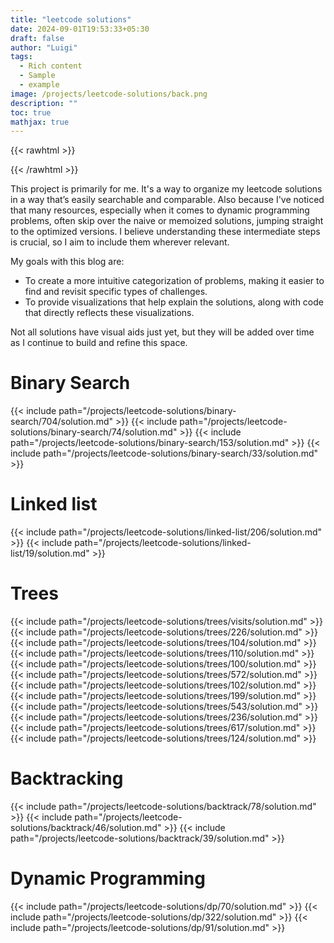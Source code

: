 ```yaml
---
title: "leetcode solutions"
date: 2024-09-01T19:53:33+05:30
draft: false
author: "Luigi"
tags:
  - Rich content
  - Sample
  - example
image: /projects/leetcode-solutions/back.png
description: ""
toc: true
mathjax: true
---
```



{{< rawhtml >}}
<style>
.carousel-control-prev-icon,
.carousel-control-next-icon {
    background-color: black;
}

.carousel-indicators [data-bs-target] {
    background-color: #000; /* Colore degli indicatori (nero) */
    border-radius: 50%; /* Forma circolare */
    width: 10px; /* Larghezza dell'indicatore */
    height: 10px; /* Altezza dell'indicatore */
    opacity: 0.5; /* Trasparenza per indicatori non attivi */
    border: none; /* Rimuove il bordo quadrato */
}

.carousel-indicators [data-bs-target].active {
    opacity: 1; /* Opacità per l'indicatore attivo */
}

/* Posizionamento delle frecce */
.carousel-control-prev,
.carousel-control-next {
    width: 5%; /* Regola la larghezza delle frecce */
}

.carousel-item {
    transition: none !important; /* Disabilita la transizione */
}

.carousel-item.active {
    display: block; /* Assicurati che l'immagine attiva sia mostrata */
}

.carousel-item-next,
.carousel-item-prev,
.carousel-item.active {
    display: block; /* Assicura che le immagini siano visibili */
}



/* Stile per il tag <summary> */
summary {
  font-weight: bold; /* Testo in grassetto */
  cursor: pointer; /* Mostra il cursore come una mano */
  padding: 5px; /* Spaziatura interna */
  list-style: none; /* Rimuovi lo stile predefinito del marker */
}

/* Aggiungi una freccia per indicare lo stato chiuso */
summary::marker {
  content: "▶ "; /* Freccia orientata verso destra */
}

/* Stile per <summary> quando il <details> è aperto */
details[open] > summary::marker {
  content: "▼ "; /* Freccia orientata verso il basso */
}



details {
  margin-left: 20px;
}

details details {
  margin-left: calc(20px * 2);
}

details details details {
  margin-left: calc(20px * 3);
}









</style>


<script>
    MathJax = {
        tex: {
            inlineMath: [["$", "$"]]
        }
    };
</script>
    
{{< /rawhtml >}}


This project is primarily for me. It's a way to organize my leetcode solutions in a way that’s easily searchable and comparable. 
Also because I've noticed that many resources, especially when it comes to dynamic programming problems, often skip over the naive or memoized solutions, jumping straight to the optimized versions. I believe understanding these intermediate steps is crucial, so I aim to include them wherever relevant.

My goals with this blog are:

- To create a more intuitive categorization of problems, making it easier to find and revisit specific types of challenges.
- To provide visualizations that help explain the solutions, along with code that directly reflects these visualizations.

Not all solutions have visual aids just yet, but they will be added over time as I continue to build and refine this space.



# Binary Search
{{< include path="/projects/leetcode-solutions/binary-search/704/solution.md" >}}
{{< include path="/projects/leetcode-solutions/binary-search/74/solution.md" >}}
{{< include path="/projects/leetcode-solutions/binary-search/153/solution.md" >}}
{{< include path="/projects/leetcode-solutions/binary-search/33/solution.md" >}}


# Linked list

{{< include path="/projects/leetcode-solutions/linked-list/206/solution.md" >}}
{{< include path="/projects/leetcode-solutions/linked-list/19/solution.md" >}}


# Trees

{{< include path="/projects/leetcode-solutions/trees/visits/solution.md" >}}
{{< include path="/projects/leetcode-solutions/trees/226/solution.md" >}}
{{< include path="/projects/leetcode-solutions/trees/104/solution.md" >}}
{{< include path="/projects/leetcode-solutions/trees/110/solution.md" >}}
{{< include path="/projects/leetcode-solutions/trees/100/solution.md" >}}
{{< include path="/projects/leetcode-solutions/trees/572/solution.md" >}}
{{< include path="/projects/leetcode-solutions/trees/102/solution.md" >}}
{{< include path="/projects/leetcode-solutions/trees/199/solution.md" >}}
{{< include path="/projects/leetcode-solutions/trees/543/solution.md" >}}
{{< include path="/projects/leetcode-solutions/trees/236/solution.md" >}}
{{< include path="/projects/leetcode-solutions/trees/617/solution.md" >}}
{{< include path="/projects/leetcode-solutions/trees/124/solution.md" >}}

# Backtracking

{{< include path="/projects/leetcode-solutions/backtrack/78/solution.md" >}}
{{< include path="/projects/leetcode-solutions/backtrack/46/solution.md" >}}
{{< include path="/projects/leetcode-solutions/backtrack/39/solution.md" >}}


# Dynamic Programming

{{< include path="/projects/leetcode-solutions/dp/70/solution.md" >}}
{{< include path="/projects/leetcode-solutions/dp/322/solution.md" >}}
{{< include path="/projects/leetcode-solutions/dp/91/solution.md" >}}

